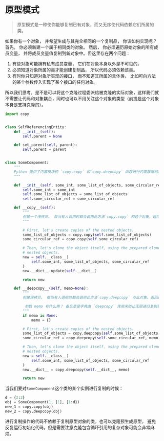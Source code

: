 # 原型模式

> 原型模式是一种使你能够复制已有对象，而又无序使代码依赖它们所属的类。

如果你有一个对象， 并希望生成与其完全相同的一个复制品， 你该如何实现呢？ 首先， 你必须新建一个属于相同类的对象。 然后， 你必须遍历原始对象的所有成员变量， 并将成员变量值复制到新对象中。但这里存在两个问题：

1. 有些对象可能拥有私有成员变量， 它们在对象本身以外是不可见的。
2. 必须知道对象所属的类才能创建复制品， 所以代码必须依赖该类。
3. 有时你只知道对象所实现的接口， 而不知道其所属的具体类， 比如可向方法的某个参数传入实现了某个接口的任何对象。

所以我们思考，是不是可以将这个克隆过程委派给被克隆的实际对象，这样我们就不需要让代码和对象耦合，同时也可以不用关注这个对象的类型（前提是这个对象本身是支持克隆的）。

```python
import copy


class SelfReferencingEntity:
    def __init__(self):
        self.parent = None

    def set_parent(self, parent):
        self.parent = parent


class SomeComponent:
    """
    Python 提供了内置模块的 `copy.copy` 和`copy.deepcopy` 函数进行内置数据结构的复制。任何想要实现自定义的类实现必须重写 __copy__ 和 __deepcopy__ 函数
    """

    def __init__(self, some_int, some_list_of_objects, some_circular_ref):
        self.some_int = some_int
        self.some_list_of_objects = some_list_of_objects
        self.some_circular_ref = some_circular_ref

    def __copy__(self):
        """
        创建一个浅拷贝。 每当有人调用时都会调用此方法`copy.copy` 和这个对象，返回值作为新的浅拷贝。
        """

        # First, let's create copies of the nested objects.
        some_list_of_objects = copy.copy(self.some_list_of_objects)
        some_circular_ref = copy.copy(self.some_circular_ref)

        # Then, let's clone the object itself, using the prepared clones of the
        # nested objects.
        new = self.__class__(
            self.some_int, some_list_of_objects, some_circular_ref
        )
        new.__dict__.update(self.__dict__)

        return new

    def __deepcopy__(self, memo=None):
        """
        创建深拷贝。 每当有人调用时都会调用此方法`copy.deepcopy` 与此对象，返回值返回为新的深拷贝。

         参数 memo 有什么用？ 备忘录是字典由 `deepcopy` 库用来防止无限递归复制循环引用的实例。 将它传递给所有的 `deepcopy` 调用你在 __deepcopy__ 实现中进行，以防止无限递归。
        """
        if memo is None:
            memo = {}

        # First, let's create copies of the nested objects.
        some_list_of_objects = copy.deepcopy(self.some_list_of_objects, memo)
        some_circular_ref = copy.deepcopy(self.some_circular_ref, memo)

        # Then, let's clone the object itself, using the prepared clones of the
        # nested objects.
        new = self.__class__(
            self.some_int, some_list_of_objects, some_circular_ref
        )
        new.__dict__ = copy.deepcopy(self.__dict__, memo)

        return new
```

当我们要对`SomeComponent`这个类的某个实例进行复制的时候：

```python
d = {2:2}
obj = SomeComponent(1, [1], {1:d})
new_1 = copy.copy(obj)
new_2 = copy.deepcopy(obj)
```

进行复制操作的代码不依赖于复制原型对象的类，也可以克隆预生成原型， 避免反复运行初始化代码。但是需要注意克隆包含循环引用的复杂对象可能会非常麻烦。
